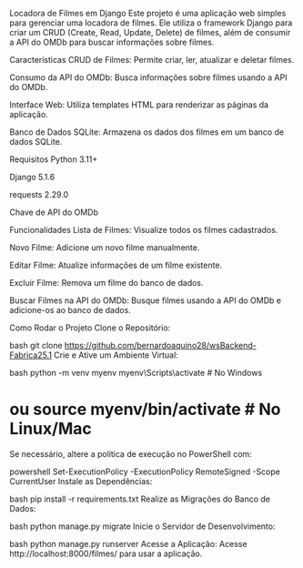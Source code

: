 Locadora de Filmes em Django
Este projeto é uma aplicação web simples para gerenciar uma locadora de filmes. Ele utiliza o framework Django para criar um CRUD (Create, Read, Update, Delete) de filmes, além de consumir a API do OMDb para buscar informações sobre filmes.

Características
CRUD de Filmes: Permite criar, ler, atualizar e deletar filmes.

Consumo da API do OMDb: Busca informações sobre filmes usando a API do OMDb.

Interface Web: Utiliza templates HTML para renderizar as páginas da aplicação.

Banco de Dados SQLite: Armazena os dados dos filmes em um banco de dados SQLite.

Requisitos
Python 3.11+

Django 5.1.6

requests 2.29.0

Chave de API do OMDb

Funcionalidades
Lista de Filmes: Visualize todos os filmes cadastrados.

Novo Filme: Adicione um novo filme manualmente.

Editar Filme: Atualize informações de um filme existente.

Excluir Filme: Remova um filme do banco de dados.

Buscar Filmes na API do OMDb: Busque filmes usando a API do OMDb e adicione-os ao banco de dados.

Como Rodar o Projeto
Clone o Repositório:

bash
git clone https://github.com/bernardoaquino28/wsBackend-Fabrica25.1
Crie e Ative um Ambiente Virtual:

bash
python -m venv myenv
myenv\Scripts\activate  # No Windows
# ou source myenv/bin/activate # No Linux/Mac
Se necessário, altere a política de execução no PowerShell com:

powershell
Set-ExecutionPolicy -ExecutionPolicy RemoteSigned -Scope CurrentUser
Instale as Dependências:

bash
pip install -r requirements.txt
Realize as Migrações do Banco de Dados:

bash
python manage.py migrate
Inicie o Servidor de Desenvolvimento:

bash
python manage.py runserver
Acesse a Aplicação:
Acesse http://localhost:8000/filmes/ para usar a aplicação.

